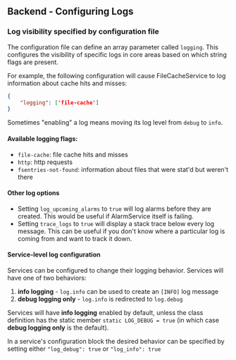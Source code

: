 ## Backend - Configuring Logs

### Log visibility specified by configuration file

The configuration file can define an array parameter called `logging`.
This configures the visibility of specific logs in core areas based on
which string flags are present.

For example, the following configuration will cause FileCacheService to
log information about cache hits and misses:
```json
{
    "logging": ['file-cache']
}
```

Sometimes "enabling" a log means moving its log level from `debug` to `info`.

#### Available logging flags:
- `file-cache`: file cache hits and misses
- `http`: http requests
- `fsentries-not-found`: information about files that were stat'd but weren't there

#### Other log options

- Setting `log_upcoming_alarms` to `true` will log alarms before they are created.
  This would be useful if AlarmService itself is failing.
- Setting `trace_logs` to `true` will display a stack trace below every log message.
  This can be useful if you don't know where a particular log is coming from and
  want to track it down.

#### Service-level log configuration

Services can be configured to change their logging behavior. Services will have one of
two behaviors:

1. **info logging** - `log.info` can be used to create an `[INFO]` log message
2. **debug logging only** - `log.info` is redirected to `log.debug`

Services will have **info logging** enabled by default, unless the class definition
has the static member `static LOG_DEBUG = true` (in which case **debug logging only**
is the default).

In a service's configuration block the desired behavior can be specified by setting
either `"log_debug": true` or `"log_info": true`
